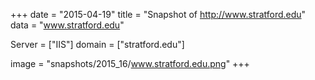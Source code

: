 
+++
date = "2015-04-19"
title = "Snapshot of http://www.stratford.edu"
data = "www.stratford.edu"

Server = ["IIS"]
domain = ["stratford.edu"]

  image = "snapshots/2015_16/www.stratford.edu.png"
+++
#
